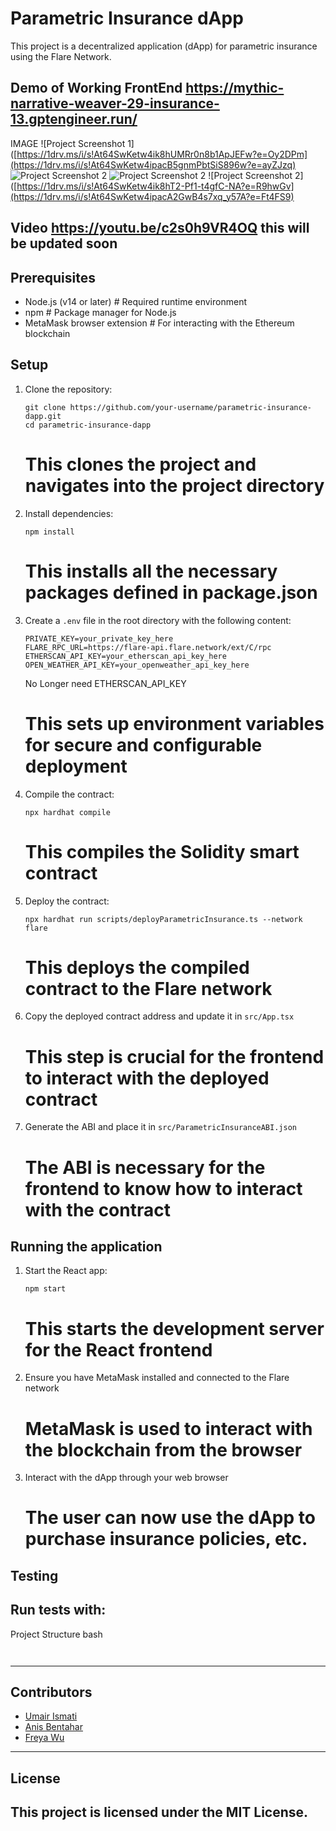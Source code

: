# Parametric Insurance dApp

This project is a decentralized application (dApp) for parametric insurance using the Flare Network.

Demo of Working FrontEnd 
https://mythic-narrative-weaver-29-insurance-13.gptengineer.run/
-----------------------------------------------------------------------------------------------------------------------------------------------------------------------------------------------
IMAGE
![Project Screenshot 1]([https://1drv.ms/i/s!At64SwKetw4ik8hUMRr0n8b1ApJEFw?e=Oy2DPm](https://1drv.ms/i/s!At64SwKetw4ipacB5gnmPbtSiS896w?e=ayZJzq)
![Project Screenshot 2](https://1drv.ms/i/s!At64SwKetw4ipacA2GwB4s7xq_y57A?e=Ft4FS9)
![Project Screenshot 2]([https://1drv.ms/i/s!At64SwKetw4ipacA2GwB4s7xq_y57A?e=Ft4FS9](https://1drv.ms/i/s!At64SwKetw4ipacEQbuh7qNV24Y9LA?e=7EFzeX)](https://1drv.ms/i/s!At64SwKetw4ipacFWI3lGvF0ms1D9g?e=Wiiuey))
![Project Screenshot 2]([https://1drv.ms/i/s!At64SwKetw4ik8hT2-Pf1-t4gfC-NA?e=R9hwGv](https://1drv.ms/i/s!At64SwKetw4ipacA2GwB4s7xq_y57A?e=Ft4FS9)


Video https://youtu.be/c2s0h9VR4OQ this will be updated soon 
-----------------------------------------------------------------------------------------------------------------------------------------------------------------------------------------------
## Prerequisites

- Node.js (v14 or later)  # Required runtime environment
- npm  # Package manager for Node.js
- MetaMask browser extension  # For interacting with the Ethereum blockchain

## Setup

1. Clone the repository:
   ```
   git clone https://github.com/your-username/parametric-insurance-dapp.git
   cd parametric-insurance-dapp
   ```
   # This clones the project and navigates into the project directory

2. Install dependencies:
   ```
   npm install
   ```
   # This installs all the necessary packages defined in package.json

3. Create a `.env` file in the root directory with the following content:
   ```
   PRIVATE_KEY=your_private_key_here
   FLARE_RPC_URL=https://flare-api.flare.network/ext/C/rpc
   ETHERSCAN_API_KEY=your_etherscan_api_key_here 
   OPEN_WEATHER_API_KEY=your_openweather_api_key_here
   ```
   No Longer need ETHERSCAN_API_KEY
   
   # This sets up environment variables for secure and configurable deployment

5. Compile the contract:
   ```
   npx hardhat compile
   ```
   # This compiles the Solidity smart contract

6. Deploy the contract:
   ```
   npx hardhat run scripts/deployParametricInsurance.ts --network flare
   ```
   # This deploys the compiled contract to the Flare network

7. Copy the deployed contract address and update it in `src/App.tsx`
   # This step is crucial for the frontend to interact with the deployed contract

8. Generate the ABI and place it in `src/ParametricInsuranceABI.json`
   # The ABI is necessary for the frontend to know how to interact with the contract

## Running the application

1. Start the React app:
   ```
   npm start
   ```
   # This starts the development server for the React frontend

2. Ensure you have MetaMask installed and connected to the Flare network
   # MetaMask is used to interact with the blockchain from the browser

3. Interact with the dApp through your web browser
   # The user can now use the dApp to purchase insurance policies, etc.

## Testing

Run tests with:
-----------------------------------------------------------------------------------------------------------------------------------------------------------------------------------------------
Project Structure
bash
```bash



```
-----------------------------------------------------------------------------------------------------------------------------------------------------------------------------------------------

## Contributors
- [Umair Ismati](https://github.com/Rappid-exe)
- [Anis Bentahar](https://github.com/anistayebM)
- [Freya Wu](https://github.com/YanniWu88)

-----------------------------------------------------------------------------------------------------------------------------------------------------------------------------------------------
## License

This project is licensed under the MIT License.
-----------------------------------------------------------------------------------------------------------------------------------------------------------------------------------------------
